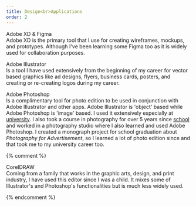 ```yaml
---
title: Design<br>Applications
order: 2
---
```


<p><span class="font-light">Adobe XD & Figma</span><br>Adobe XD is the primary tool that I use for creating wireframes, mockups, and prototypes. Although I've been learning some Figma too as it is widely used for collaboration <!--sceneries-->purposes<!--, for presenting a project, and for getting feedback-->.</p>

<p><span class="font-light">Adobe Illustrator</span><br>Is a tool I have used extensively from the beginning of my career for vector based graphics like ad designs, flyers, business cards, posters, and creating or re-creating logos during my career<!--university studies-->.</p>

<p><span class="font-light">Adobe Photoshop</span><br>Is a complimentary tool for photo edition to be used in conjunction with Adobe Illustrator and other apps. Adobe Illustrator is 'object' based while Adobe Photoshop is 'image' based. I used it extensively especially at <a class="text-rosybrown" href="https://www.utadeo.edu.co/es" target="blank">university</a><!-- and even school--><!--, but also working and learning in a photography studio-->. I also took a course in photography for over 5 years since <a class="text-rosybrown" href="http://campoalegre.edu.co/" target="blank">school</a> and worked in a photography studio where I also learned and used Adobe Photoshop. I created a monograph project for school graduation about <!--advertising photography --><em>Photography for Advertisement</em>, so I learned a lot of photo edition since and that took me to my university career too.

{% comment %}
<p><span class="font-light">CorelDRAW</span><br>Coming from a family that works in the graphic arts, design, and print industry, I have used this editor since I was a child<!--, which also-->. It mixes some of Illustrator's and Photoshop's <!--capabilities-->functionalities but is much less widely used.<!-- Instead of watching too many cartoons, I was doing stuff in CorelDRAW.--><!-- While my friends watched cartoons, I was doing stuff in CorelDRAW :)--></p>
{% endcomment %}